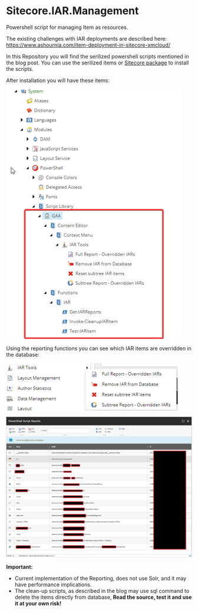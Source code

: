 # Sitecore.IAR.Management

Powershell script for managing Item as resources.

The existing challenges with IAR deployments are described here: https://www.ashournia.com/item-deployment-in-sitecore-xmcloud/

In this Repository you will find the serilized powershell scripts mentioned in the blog post.
You can use the serilized items or [Sitecore package](https://github.com/GAAOPS/Sitecore.IAR.Management/releases/download/1.0/IAR-Management-1.zip) to install the scripts.

After installation you will have these items:

![module](./misc/module.png "module")


Using the reporting functions you can see which IAR items are overridden in the database:

![functions](./misc/functions.png "functions")

![reports](./misc/reports.png "reports")

**Important:** 
- Current implementation of the Reporting, does not use Solr, and it may have performance implications.
- The clean-up scripts, as described in the blog may use sql command to delete the items directly from database, **Read the source, test it and use it at your own risk!**
